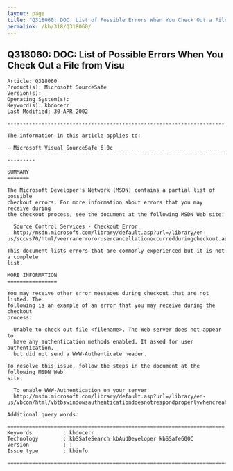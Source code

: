```yaml
---
layout: page
title: "Q318060: DOC: List of Possible Errors When You Check Out a File from Visu"
permalink: /kb/318/Q318060/
---
```


## Q318060: DOC: List of Possible Errors When You Check Out a File from Visu

	Article: Q318060
	Product(s): Microsoft SourceSafe
	Version(s): 
	Operating System(s): 
	Keyword(s): kbdocerr
	Last Modified: 30-APR-2002
	
	-------------------------------------------------------------------------------
	The information in this article applies to:
	
	- Microsoft Visual SourceSafe 6.0c 
	-------------------------------------------------------------------------------
	
	SUMMARY
	=======
	
	The Microsoft Developer's Network (MSDN) contains a partial list of possible
	checkout errors. For more information about errors that you may receive during
	the checkout process, see the document at the following MSDN Web site:
	
	  Source Control Services - Checkout Error
	  http://msdn.microsoft.com/library/default.asp?url=/library/en-us/sccvs70/html/veerranerrororusercancellationoccurredduringcheckout.asp
	
	This document lists errors that are commonly experienced but it is not a complete
	list.
	
	MORE INFORMATION
	================
	
	You may receive other error messages during checkout that are not listed. The
	following is an example of an error that you may receive during the checkout
	process:
	
	  Unable to check out file <filename>. The Web server does not appear to
	  have any authentication methods enabled. It asked for user authentication,
	  but did not send a WWW-Authenticate header.
	
	To resolve this issue, follow the steps in the document at the following MSDN Web
	site:
	
	  To enable WWW-Authentication on your server
	  http://msdn.microsoft.com/library/default.asp?url=/library/en-us/vbcon/html/vbtbswindowsauthenticationdoesnotrespondproperlywhencreatingwebapplication.asp
	
	Additional query words:
	
	======================================================================
	Keywords          : kbdocerr 
	Technology        : kbSSafeSearch kbAudDeveloper kbSSafe600C
	Version           : :
	Issue type        : kbinfo
	
	=============================================================================
	
